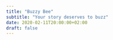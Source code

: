 ```yaml
---
title: "Buzzy Bee"
subtitle: "Your story deserves to buzz"
date: 2020-02-11T20:00:00+02:00
draft: false
---
```


